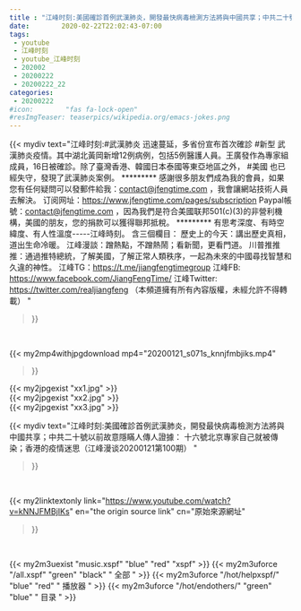 ```yaml
---
title : "江峰时刻:美國確診首例武漢肺炎，開發最快病毒檢測方法將與中國共享；中共二十號以前故意隱瞞人傳人證據： 十六號北京專家自己就被傳染；香港的疫情迷思（江峰漫谈20200121第100期） "
date:        2020-02-22T22:02:43-07:00
tags:
 - youtube
 - 江峰时刻
 - youtube_江峰时刻
 - 202002
 - 20200222
 - 20200222_22
categories:
 - 20200222
#icon:        "fas fa-lock-open"
#resImgTeaser: teaserpics/wikipedia.org/emacs-jokes.png
---
```


{{< mydiv text="江峰时刻:#武漢肺炎 迅速蔓延，多省份宣布首次確診 #新型 武漢肺炎疫情。其中湖北黃岡新增12例病例，包括5例醫護人員。王廣發作為專家組成員，16日被確診。除了臺灣香港、韓國日本泰國等東亞地區之外， #美國 也已經失守，發現了武漢肺炎案例。     ********* 感謝很多朋友們成為我的會員，如果您有任何疑問可以發郵件給我：contact@jfengtime.com ，我會讓網站技術人員去解決。 订阅网址：https://www.jfengtime.com/pages/subscription Paypal帳號：contact@jfengtime.com ，因為我們是符合美國联邦501(c)(3)的非營利機構，美國的朋友，您的捐款可以獲得聯邦抵稅。     ********* 有思考深度、有時空緯度、有人性溫度-----江峰時刻。 含三個欄目： 歷史上的今天：講出歷史真相，道出生命冷暖。 江峰漫談：蹭熱點，不蹭熱鬧；看新聞，更看門道。 川普推推推：通過推特總統，了解美國，了解正常人類秩序，一起為未來的中國尋找智慧和久違的神性。  江峰TG：https://t.me/jiangfengtimegroup 江峰FB: https://www.facebook.com/JiangFengTime/ 江峰Twitter: https://twitter.com/realjiangfeng （本頻道擁有所有內容版權，未經允許不得轉載） "
>}}
<br>


{{< my2mp4withjpgdownload mp4="20200121_s071s_knnjfmbjiks.mp4"
>}}

{{< my2jpgexist "xx1.jpg" >}}<br>
{{< my2jpgexist "xx2.jpg" >}}<br>
{{< my2jpgexist "xx3.jpg" >}}<br>



{{< mydiv text="江峰时刻:美國確診首例武漢肺炎，開發最快病毒檢測方法將與中國共享；中共二十號以前故意隱瞞人傳人證據： 十六號北京專家自己就被傳染；香港的疫情迷思（江峰漫谈20200121第100期） "
>}}
<br>

{{< my2linktextonly link="https://www.youtube.com/watch?v=kNNJFMBjIKs"
en="the origin source link" cn="原始來源網址"
>}}


<br>

{{< my2m3uexist "music.xspf"        "blue"   "red"    "xspf" >}} {{< my2m3uforce "/all.xspf"         "green"  "black"  " 全部 " >}} {{< my2m3uforce "/hot/helpxspf/"    "blue"   "red"    " 播放器 " >}} {{< my2m3uforce "/hot/endothers/"   "green"  "blue"   " 目录 " >}} 
